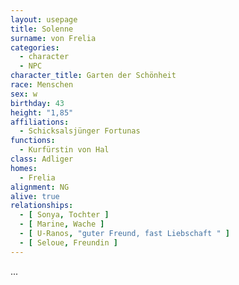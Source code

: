 ```yaml
---
layout: usepage
title: Solenne
surname: von Frelia
categories:
  - character
  - NPC
character_title: Garten der Schönheit
race: Menschen
sex: w
birthday: 43
height: "1,85"
affiliations:
  - Schicksalsjünger Fortunas
functions:
  - Kurfürstin von Hal
class: Adliger
homes:
  - Frelia
alignment: NG
alive: true
relationships:
  - [ Sonya, Tochter ]
  - [ Marine, Wache ]
  - [ U-Ranos, "guter Freund, fast Liebschaft " ]
  - [ Seloue, Freundin ]
---
```


...